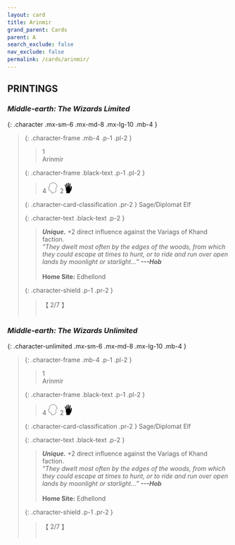 ```yaml
---
layout: card
title: Arinmir
grand_parent: Cards
parent: A
search_exclude: false
nav_exclude: false
permalink: /cards/arinmir/
---
```


## PRINTINGS


### _Middle-earth: The Wizards Limited_

{: .character .mx-sm-6 .mx-md-8 .mx-lg-10 .mb-4 }
> {: .character-frame .mb-4 .p-1 .pl-2 }
> > <div class="card-mp">1</div>
> > <div class="character-card-name">Arinmir</div>
>
> {: .character-frame .black-text .p-1 .pl-2 }
> > 4 ![](/assets/images/mind.svg)&ensp;2![](/assets/images/di.svg)
>
> {: .character-card-classification .pr-2 }
> Sage/Diplomat Elf
>
> {: .character-text .black-text .p-2 }
> > _**Unique.**_ +2 direct influence against the Variags of Khand faction. <br>_"They dwelt most often by the edges of the woods, from which they could escape at times to hunt, or to ride and run over open lands by moonlight or starlight...”_ ***---&#65279;Hob***  <br><br>**Home Site:** Edhellond 
>
> {: .character-shield .p-1 .pr-2 }
> > <div class="card-shield">【 2/7 】</div>
> > <div class="card-corruption">&nbsp;</div>

### _Middle-earth: The Wizards Unlimited_

{: .character-unlimited .mx-sm-6 .mx-md-8 .mx-lg-10 .mb-4 }
> {: .character-frame .mb-4 .p-1 .pl-2 }
> > <div class="card-mp">1</div>
> > <div class="character-card-name">Arinmir</div>
>
> {: .character-frame .black-text .p-1 .pl-2 }
> > 4 ![](/assets/images/mind.svg)&ensp;2![](/assets/images/di.svg)
>
> {: .character-card-classification .pr-2 }
> Sage/Diplomat Elf
>
> {: .character-text .black-text .p-2 }
> > _**Unique.**_ +2 direct influence against the Variags of Khand faction. <br>_"They dwelt most often by the edges of the woods, from which they could escape at times to hunt, or to ride and run over open lands by moonlight or starlight...”_ ***---&#65279;Hob***  <br><br>**Home Site:** Edhellond 
>
> {: .character-shield .p-1 .pr-2 }
> > <div class="card-shield">【 2/7 】</div>
> > <div class="card-corruption">&nbsp;</div>
